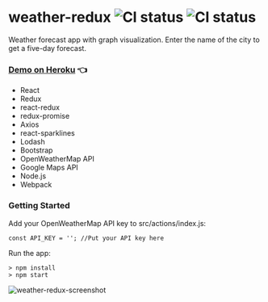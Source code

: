 # weather-redux ![CI status](https://img.shields.io/badge/style-flat-green.svg?longCache=true&style=flat) ![CI status](https://img.shields.io/badge/top%20language-Javascript-yellow.svg)

Weather forecast app with graph visualization. Enter the name of the city to get a five-day forecast.

### [Demo on Heroku](https://salty-temple-18624.herokuapp.com/) :point_left:

- React
- Redux
- react-redux
- redux-promise
- Axios
- react-sparklines
- Lodash
- Bootstrap
- OpenWeatherMap API
- Google Maps API
- Node.js
- Webpack

### Getting Started
Add your OpenWeatherMap API key to src/actions/index.js:
```
const API_KEY = ''; //Put your API key here
```

Run the app:
```
> npm install
> npm start
```
![weather-redux-screenshot](https://user-images.githubusercontent.com/34710484/43364378-71208d5e-9332-11e8-929c-61127f51c00e.png)
